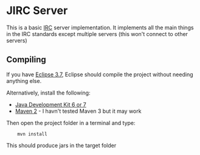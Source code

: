 JIRC Server
===========
This is a basic [IRC](http://en.wikipedia.org/wiki/Internet_Relay_Chat) server implementation.
It implements all the main things in the IRC standards except multiple servers (this won't connect to other servers)

Compiling
---------
If you have [Eclipse 3.7](http://www.eclipse.org/), Eclipse should compile the project without needing anything else.

Alternatively, install the following:

*	[Java Development Kit 6 or 7](http://www.oracle.com/technetwork/java/javase/downloads/index.html)
*	[Maven 2](http://maven.apache.org/) - I havn't tested Maven 3 but it may work

Then open the project folder in a terminal and type:

		mvn install

This should produce jars in the target folder

